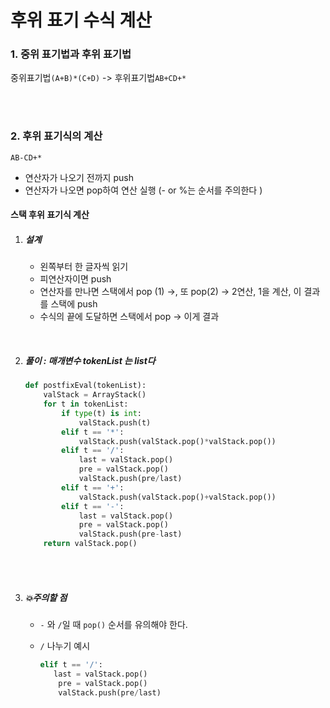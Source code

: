 # 후위 표기 수식 계산



### 1. 중위 표기법과 후위 표기법

중위표기법```(A+B)*(C+D)``` ->  후위표기법```AB+CD+*```

<br/><br/>



### 2. 후위 표기식의 계산

```AB-CD+*```

- 연산자가 나오기 전까지 push
- 연산자가 나오면 pop하여 연산 실행 (- or %는 순서를 주의한다 )



#### 스택 후위 표기식 계산

1. ##### 설계 

   - 왼쪽부터 한 글자씩 읽기 
   - 피연산자이면 push
   - 연산자를 만나면 스택에서 pop (1) ->, 또 pop(2) -> 2연산, 1을 계산, 이 결과를 스택에 push
   - 수식의 끝에 도달하면 스택에서 pop -> 이게 결과

<br/>

2. ##### 풀이 : 매개변수 tokenList 는 list다

   ```python
   def postfixEval(tokenList):
       valStack = ArrayStack()
       for t in tokenList:
           if type(t) is int:
               valStack.push(t)
           elif t == '*':
               valStack.push(valStack.pop()*valStack.pop())
           elif t == '/':
               last = valStack.pop()
               pre = valStack.pop()
               valStack.push(pre/last)
           elif t == '+':
               valStack.push(valStack.pop()+valStack.pop())
           elif t == '-':
               last = valStack.pop()
               pre = valStack.pop()
               valStack.push(pre-last)
       return valStack.pop()
   
   ```

<br/>

<br/>

3. ##### 💥주의할 점

   - ```-``` 와 ```/```일 때 ```pop()``` 순서를 유의해야 한다. 

   - ```/```  나누기 예시

     ```python
     elif t == '/':
     	last = valStack.pop()
         pre = valStack.pop()
         valStack.push(pre/last)
     ```

     
